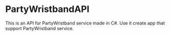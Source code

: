 # PartyWristbandAPI
This is an API for PartyWristband service made in C#. Use it create app that support PartyWristband service. 
